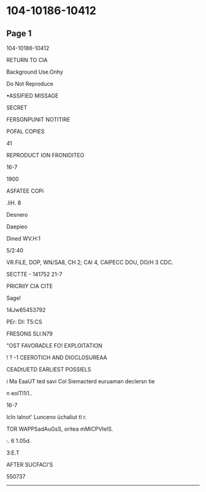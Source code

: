 # 104-10186-10412

## Page 1

104-10186-10412

RETURN TO CIA

Background Use.Onhy

Do Not Reproduce

•ASSIFIED MISSAGE

SECRET

FERSGNPUNIT NOTITIRE

POFAL COPIES

41

REPRODUCT ION FRONIDITEO

16-7

1900

ASFATEE COPi

.liH. 8

Desnero

Daepieo

Dined WV.H:1

5/2:40

VR.FiLE, DOP, WN/SA8, CH 2; CAl 4, CAlPECC DOU, DO/H 3 CDC.

SECTTE - 141752 21-7

PRICRIlY CIA CITE

Sage!

14Jw65453792

PEr: DI: T5:CS

FRESONS SLI.N79

"OST FAVORADLE FO! EXPLOITATION

! ? -1 CEEROTICH AND DIOCLOSUREAA

CEADtUETD EARLIEST POSSIELS

i Ma EaaUT ted savi Col Siemacterd euruaman declersn tie

n eolTl1i1..

16-7

Icln lalnot' Lunceno üchaliut tl r.

TOR WAPPSadAuGsS, oritea mMiCPVIelS.

:. 6 1.05d.

З:E.T

AFTER SUCFACI'S

550737

---

